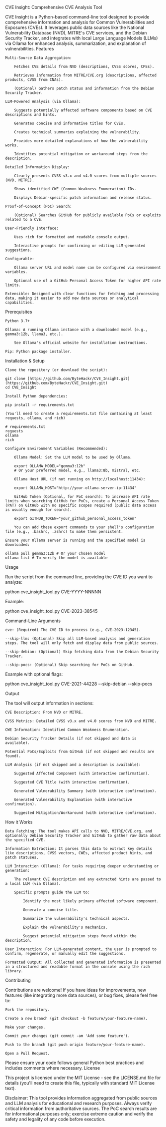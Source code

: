 CVE Insight: Comprehensive CVE Analysis Tool

CVE Insight is a Python-based command-line tool designed to provide comprehensive information and analysis for Common Vulnerabilities and Exposures (CVEs). It leverages public data sources like the National Vulnerability Database (NVD), MITRE's CVE services, and the Debian Security Tracker, and integrates with local Large Language Models (LLMs) via Ollama for enhanced analysis, summarization, and explanation of vulnerabilities.
Features

    Multi-Source Data Aggregation:

        Fetches CVE details from NVD (descriptions, CVSS scores, CPEs).

        Retrieves information from MITRE/CVE.org (descriptions, affected products, CVSS from CNAs).

        (Optional) Gathers patch status and information from the Debian Security Tracker.

    LLM-Powered Analysis (via Ollama):

        Suggests potentially affected software components based on CVE descriptions and hints.

        Generates concise and informative titles for CVEs.

        Creates technical summaries explaining the vulnerability.

        Provides more detailed explanations of how the vulnerability works.

        Identifies potential mitigation or workaround steps from the description.

    Detailed Information Display:

        Clearly presents CVSS v3.x and v4.0 scores from multiple sources (NVD, MITRE).

        Shows identified CWE (Common Weakness Enumeration) IDs.

        Displays Debian-specific patch information and release status.

    Proof-of-Concept (PoC) Search:

        (Optional) Searches GitHub for publicly available PoCs or exploits related to a CVE.

    User-Friendly Interface:

        Uses rich for formatted and readable console output.

        Interactive prompts for confirming or editing LLM-generated suggestions.

    Configurable:

        Ollama server URL and model name can be configured via environment variables.

        Optional use of a GitHub Personal Access Token for higher API rate limits.

    Extensible: Designed with clear functions for fetching and processing data, making it easier to add new data sources or analytical capabilities.

Prerequisites

    Python 3.7+

    Ollama: A running Ollama instance with a downloaded model (e.g., gemma3:12b, llama3, etc.).

        See Ollama's official website for installation instructions.

    Pip: Python package installer.

Installation & Setup

    Clone the repository (or download the script):

    git clone [https://github.com/ByteHackr/CVE_Insight.git](https://github.com/ByteHackr/CVE_Insight.git)
    cd CVE_Insight

    Install Python dependencies:

    pip install -r requirements.txt

    (You'll need to create a requirements.txt file containing at least requests, ollama, and rich)

    # requirements.txt
    requests
    ollama
    rich

    Configure Environment Variables (Recommended):

        Ollama Model: Set the LLM model to be used by Ollama.

        export OLLAMA_MODEL="gemma3:12b" 
        # Or your preferred model, e.g., llama3:8b, mistral, etc.

        Ollama Host URL (if not running on http://localhost:11434):

        export OLLAMA_HOST="http://your-ollama-server-ip:11434"

        GitHub Token (Optional, for PoC search): To increase API rate limits when searching GitHub for PoCs, create a Personal Access Token (PAT) on GitHub with no specific scopes required (public data access is usually enough for search).

        export GITHUB_TOKEN="your_github_personal_access_token"

        You can add these export commands to your shell's configuration file (e.g., .bashrc, .zshrc) to make them persistent.

    Ensure your Ollama server is running and the specified model is downloaded:

    ollama pull gemma3:12b # Or your chosen model
    ollama list # To verify the model is available

Usage

Run the script from the command line, providing the CVE ID you want to analyze:

python cve_insight_tool.py CVE-YYYY-NNNNN

Example:

python cve_insight_tool.py CVE-2023-38545

Command-Line Arguments

    cve: (Required) The CVE ID to process (e.g., CVE-2023-12345).

    --skip-llm: (Optional) Skip all LLM-based analysis and generation steps. The tool will only fetch and display data from public sources.

    --skip-debian: (Optional) Skip fetching data from the Debian Security Tracker.

    --skip-pocs: (Optional) Skip searching for PoCs on GitHub.

Example with optional flags:

python cve_insight_tool.py CVE-2021-44228 --skip-debian --skip-pocs

Output

The tool will output information in sections:

    CVE Description: From NVD or MITRE.

    CVSS Metrics: Detailed CVSS v3.x and v4.0 scores from NVD and MITRE.

    CWE Information: Identified Common Weakness Enumeration.

    Debian Security Tracker Details (if not skipped and data is available).

    Potential PoCs/Exploits from GitHub (if not skipped and results are found).

    LLM Analysis (if not skipped and a description is available):

        Suggested Affected Component (with interactive confirmation).

        Suggested CVE Title (with interactive confirmation).

        Generated Vulnerability Summary (with interactive confirmation).

        Generated Vulnerability Explanation (with interactive confirmation).

        Suggested Mitigation/Workaround (with interactive confirmation).

How it Works

    Data Fetching: The tool makes API calls to NVD, MITRE/CVE.org, and optionally Debian Security Tracker and GitHub to gather raw data about the specified CVE.

    Information Extraction: It parses this data to extract key details like descriptions, CVSS vectors, CWEs, affected product hints, and patch statuses.

    LLM Interaction (Ollama): For tasks requiring deeper understanding or generation:

        The relevant CVE description and any extracted hints are passed to a local LLM (via Ollama).

        Specific prompts guide the LLM to:

            Identify the most likely primary affected software component.

            Generate a concise title.

            Summarize the vulnerability's technical aspects.

            Explain the vulnerability's mechanics.

            Suggest potential mitigation steps found within the description.

    User Interaction: For LLM-generated content, the user is prompted to confirm, regenerate, or manually edit the suggestions.

    Formatted Output: All collected and generated information is presented in a structured and readable format in the console using the rich library.

Contributing

Contributions are welcome! If you have ideas for improvements, new features (like integrating more data sources), or bug fixes, please feel free to:

    Fork the repository.

    Create a new branch (git checkout -b feature/your-feature-name).

    Make your changes.

    Commit your changes (git commit -am 'Add some feature').

    Push to the branch (git push origin feature/your-feature-name).

    Open a Pull Request.

Please ensure your code follows general Python best practices and includes comments where necessary.
License

This project is licensed under the MIT License - see the LICENSE.md file for details (you'll need to create this file, typically with standard MIT License text).

Disclaimer: This tool provides information aggregated from public sources and LLM analysis for educational and research purposes. Always verify critical information from authoritative sources. The PoC search results are for informational purposes only; exercise extreme caution and verify the safety and legality of any code before execution.
